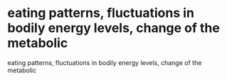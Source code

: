 # eating patterns, fluctuations in bodily energy levels, change of the metabolic

eating patterns, fluctuations in bodily energy levels, change of the metabolic